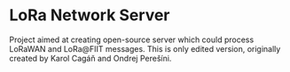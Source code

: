 # LoRa Network Server

Project aimed at creating open-source server which could process LoRaWAN and LoRa@FIIT messages.
This is only edited version, originally created by Karol Cagáň and Ondrej Perešíni.
